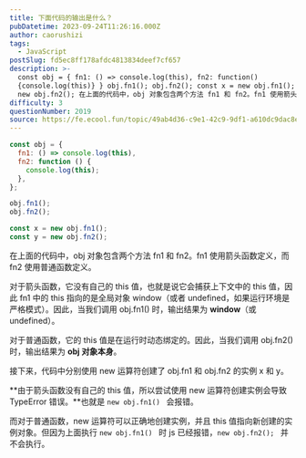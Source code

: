 ```yaml
---
title: 下面代码的输出是什么？
pubDatetime: 2023-09-24T11:26:16.000Z
author: caorushizi
tags:
  - JavaScript
postSlug: fd5ec8ff178afdc4813834deef7cf657
description: >-
  const obj = { fn1: () => console.log(this), fn2: function()
  {console.log(this)} } obj.fn1(); obj.fn2(); const x = new obj.fn1(); const y =
  new obj.fn2(); 在上面的代码中，obj 对象包含两个方法 fn1 和 fn2。fn1 使用箭头函数定义，而
difficulty: 3
questionNumber: 2019
source: https://fe.ecool.fun/topic/49ab4d36-c9e1-42c9-9df1-a610dc9dac8e
---
```


```js
const obj = {
  fn1: () => console.log(this),
  fn2: function () {
    console.log(this);
  },
};

obj.fn1();
obj.fn2();

const x = new obj.fn1();
const y = new obj.fn2();
```

在上面的代码中，obj 对象包含两个方法 fn1 和 fn2。fn1 使用箭头函数定义，而 fn2 使用普通函数定义。

对于箭头函数，它没有自己的 this 值，也就是说它会捕获上下文中的 this 值，因此 fn1 中的 this 指向的是全局对象 window（或者 undefined，如果运行环境是严格模式）。因此，当我们调用 obj.fn1() 时，输出结果为 **window**（或 undefined）。

对于普通函数，它的 this 值是在运行时动态绑定的。因此，当我们调用 obj.fn2() 时，输出结果为 **obj 对象本身**。

接下来，代码中分别使用 new 运算符创建了 obj.fn1 和 obj.fn2 的实例 x 和 y。

**由于箭头函数没有自己的 this 值，所以尝试使用 new 运算符创建实例会导致 TypeError 错误。**也就是 `new obj.fn1() ` 会报错。

而对于普通函数，new 运算符可以正确地创建实例，并且 this 值指向新创建的实例对象。但因为上面执行 `new obj.fn1() ` 时 js 已经报错，`new obj.fn2(); ` 并不会执行。
